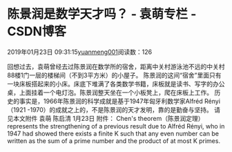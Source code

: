 
# 陈景润是数学天才吗？ - 袁萌专栏 - CSDN博客

2019年01月23日 09:31:15[yuanmeng001](https://me.csdn.net/yuanmeng001)阅读数：126


回想过去，袁萌曾经去过陈景润在数学所的宿舍，距离中关村游泳池不远的中关村88楼1门一层的楼梯间（不到3平方米）的小屋子。
陈景润的这间“宿舍”里面只有一块床板搭起来的小床。床底下堆满了各类数学书籍，床板就是读书、写字的办公桌，上面挂着一个电灯泡。陈景润整天坐在一个小板凳上，爬在床板上工作。
历史的事实是，1966年陈景润的科学成就是基于1947年匈牙利数学家Alfréd Rényi（1921 -1970）的成就之上的，不是陈景润的天才发明，靠的是勤奋与坚持。
请见本文附件
袁萌 陈启清 1月23日
附件：
Chen's theorem（陈景润定理） represents the strengthening of a previous result due to Alfréd Rényi, who in 1947 had showed there exists a finite K such that any even number can be written as the sum of a prime number and the product of at most K primes.


